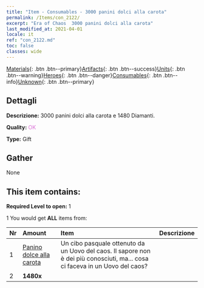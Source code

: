 ```yaml
---
title: "Item - Consumables - 3000 panini dolci alla carota"
permalink: /Items/con_2122/
excerpt: "Era of Chaos  3000 panini dolci alla carota"
last_modified_at: 2021-04-01
locale: it
ref: "con_2122.md"
toc: false
classes: wide
---
```

 [Materials](/it/Items/){: .btn .btn--primary}[Artifacts](/it/Items/Artifacts/){: .btn .btn--success}[Units](/it/Items/Units/){: .btn .btn--warning}[Heroes](/it/Items/Heroes/){: .btn .btn--danger}[Consumables](/it/Items/Consumables/){: .btn .btn--info}[Unknown](/it/Items/Unknown/){: .btn .btn--primary}

## Dettagli
 **Descrizione:** 3000 panini dolci alla carota e 1480 Diamanti.

 **Quality:** <span style="color: #DA70D6">OK</span>

 **Type:** Gift

## Gather

  None

## This item contains:

 **Required Level to open:** 1

 1 You would get **ALL** items  from:

  | Nr | Amount |     Item    | Descrizione |
  |:---|:-------|:------------|:-----------:|
  | 1 | [Panino dolce alla carota](/it/Items/con_2119/) | Un cibo pasquale ottenuto da un Uovo del caos. Il sapore non è dei più conosciuti, ma... cosa ci faceva in un Uovo del caos? | 
  | 2 |  **1480x** | <i class="fas fa-gem"/> |  | 
